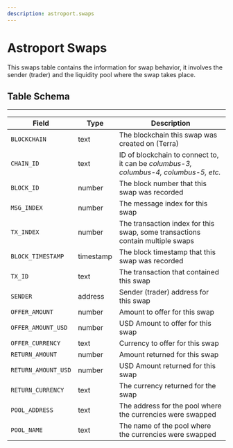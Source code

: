 ```yaml
---
description: astroport.swaps
---
```


# Astroport Swaps

This swaps table contains the information for swap behavior, it involves the sender (trader) and the liquidity pool where the swap takes place.&#x20;



## Table Schema

****

| Field               | Type      | Description                                                                          |
| ------------------- | --------- | ------------------------------------------------------------------------------------ |
| `BLOCKCHAIN`        | text      | The blockchain this swap was created on (Terra)                                      |
| `CHAIN_ID`          | text      | ID of blockchain to connect to, it can be _columbus-3, columbus-4, columbus-5, etc._ |
| `BLOCK_ID`          | number    | The block number that this swap was recorded                                         |
| `MSG_INDEX`         | number    | The message index for this swap                                                      |
| `TX_INDEX`          | number    | The transaction index for this swap, some transactions contain multiple swaps        |
| `BLOCK_TIMESTAMP`   | timestamp | The block timestamp that this swap was recorded                                      |
| `TX_ID`             | text      | The transaction that contained this swap                                             |
| `SENDER`            | address   | Sender (trader) address for this swap                                                |
| `OFFER_AMOUNT`      | number    | Amount to offer for this swap                                                        |
| `OFFER_AMOUNT_USD`  | number    | USD Amount to offer for this swap                                                    |
| `OFFER_CURRENCY`    | text      | Currency to offer for this swap                                                      |
| `RETURN_AMOUNT`     | number    | Amount returned for this swap                                                        |
| `RETURN_AMOUNT_USD` | number    | USD Amount returned for this swap                                                    |
| `RETURN_CURRENCY`   | text      |  The currency returned for the swap                                                  |
| `POOL_ADDRESS`      | text      | The address for the pool where the currencies were swapped                           |
| `POOL_NAME`         | text      | The name of the pool where the currencies were swapped                               |
